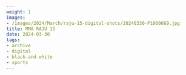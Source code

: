 ```yaml
---
weight: 1
images:
- /images/2024/March/raju-15-digital-shots/20240330-P1060669.jpg
title: MMA RAJU 15
date: 2024-03-30
tags:
- archive
- digital
- black-and-white
- sports
---
```

